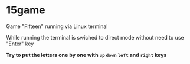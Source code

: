 # 15game

Game "Fifteen" running via Linux terminal

While running the terminal is swiched to direct mode without need to use "Enter" key

<b>Try to put the letters one by one with `up` `down` `left` and `right` keys</b>
